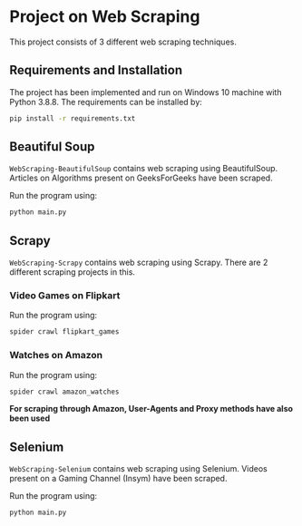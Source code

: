 # Project on Web Scraping
This project consists of 3 different web scraping techniques.

## Requirements and Installation
The project has been implemented and run on Windows 10 machine with Python 3.8.8. The requirements can be installed by:

```bash
pip install -r requirements.txt
```

## Beautiful Soup
`WebScraping-BeautifulSoup` contains web scraping using BeautifulSoup. Articles on Algorithms present on GeeksForGeeks have been scraped.

Run the program using:

```bash
python main.py
```

## Scrapy
`WebScraping-Scrapy` contains web scraping using Scrapy. There are 2 different scraping projects in this.

### Video Games on Flipkart
Run the program using:

```bash
spider crawl flipkart_games
```

### Watches on Amazon
Run the program using:

```bash
spider crawl amazon_watches
```

**For scraping through Amazon, User-Agents and Proxy methods have also been used**

## Selenium
`WebScraping-Selenium` contains web scraping using Selenium. Videos present on a Gaming Channel (Insym) have been scraped.

Run the program using:

```bash
python main.py
```